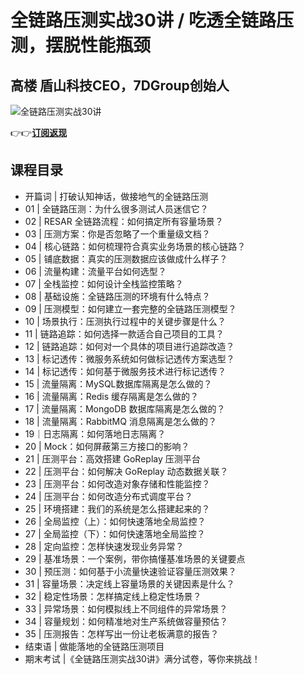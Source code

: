 全链路压测实战30讲 / 吃透全链路压测，摆脱性能瓶颈
===========================

高楼 **盾山科技CEO，7DGroup创始人**
-------------------------

![全链路压测实战30讲](https://www.geekgay.com/storage/geek/geek_19672889aa43da1643a250fdbcac89fe.jpg)  
  
👉👉[**订阅返现**](https://time.geekbang.org/column/intro/100093001?code=bjl3rlgOiIXP9XgogGBX9zeL12lghOYABgUanaafd7I%3D "全链路压测实战30讲")  
  
课程目录
----

  
  
- 开篇词 | 打破认知神话，做接地气的全链路压测
- 01 | 全链路压测：为什么很多测试人员迷信它？
- 02 | RESAR 全链路流程：如何搞定所有容量场景？
- 03 | 压测方案：你是否忽略了一个重量级文档？
- 04 | 核心链路：如何梳理符合真实业务场景的核心链路？
- 05 | 铺底数据：真实的压测数据应该做成什么样子？
- 06 | 流量构建：流量平台如何选型？
- 07 | 全栈监控：如何设计全栈监控策略？
- 08 | 基础设施：全链路压测的环境有什么特点？
- 09 | 压测模型：如何建立一套完整的全链路压测模型？
- 10 | 场景执行：压测执行过程中的关键步骤是什么？
- 11 | 链路追踪：如何选择一款适合自己项目的工具？
- 12 | 链路追踪：如何对一个具体的项目进行追踪改造？
- 13 | 标记透传：微服务系统如何做标记透传方案选型？
- 14 | 标记透传：如何基于微服务技术进行标记透传？
- 15 | 流量隔离：MySQL数据库隔离是怎么做的？
- 16 | 流量隔离：Redis 缓存隔离是怎么做的？
- 17 | 流量隔离：MongoDB 数据库隔离是怎么做的？
- 18 | 流量隔离：RabbitMQ 消息隔离是怎么做的？
- 19｜日志隔离：如何落地日志隔离？
- 20 | Mock：如何屏蔽第三方接口的影响？
- 21 | 压测平台：高效搭建 GoReplay 压测平台
- 22 | 压测平台：如何解决 GoReplay 动态数据关联？
- 23 | 压测平台：如何改造对象存储和性能监控？
- 24 | 压测平台：如何改造分布式调度平台？
- 25 | 环境搭建：我们的系统是怎么搭建起来的？
- 26 | 全局监控（上）：如何快速落地全局监控？
- 27 | 全局监控（下）：如何快速落地全局监控？
- 28 | 定向监控：怎样快速发现业务异常？
- 29 | 基准场景：一个案例，带你搞懂基准场景的关键要点
- 30 | 预压测：如何基于小流量快速验证容量压测效果？
- 31 | 容量场景：决定线上容量场景的关键因素是什么？
- 32 | 稳定性场景：怎样搞定线上稳定性场景？
- 33 | 异常场景：如何模拟线上不同组件的异常场景？
- 34 | 容量规划：如何精准地对生产系统做容量预估？
- 35 | 压测报告：怎样写出一份让老板满意的报告？
- 结束语 | 做能落地的全链路压测项目
- 期末考试 |《全链路压测实战30讲》满分试卷，等你来挑战！